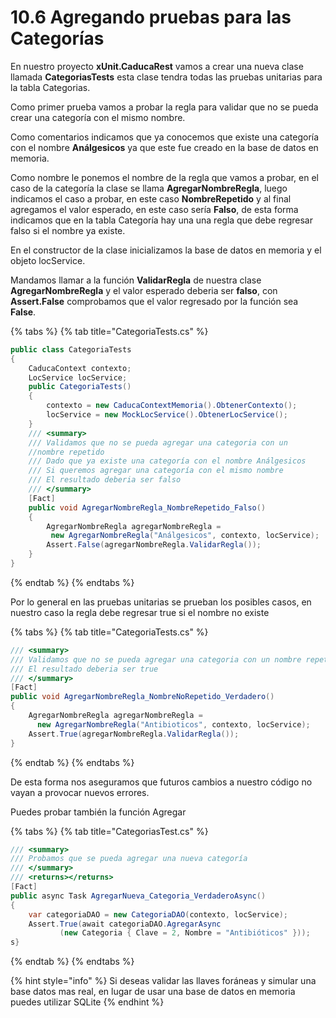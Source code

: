 # 10.6 Agregando pruebas para las Categorías

En nuestro proyecto **xUnit.CaducaRest** vamos a crear una nueva clase llamada **CategoriasTests** esta clase tendra todas las pruebas unitarias para la tabla Categorias.

Como primer prueba vamos a probar la regla para validar que no se pueda crear una categoría con el mismo nombre.

Como comentarios indicamos que ya conocemos que existe una categoría con el nombre **Análgesicos** ya que este fue creado en la base de datos en memoria.

Como nombre le ponemos el nombre de la regla que vamos a probar, en el caso de la categoría la clase se llama **AgregarNombreRegla**, luego indicamos el caso a probar, en este caso **NombreRepetido** y al final agregamos el valor esperado, en este caso sería **Falso**, de esta forma indicamos que en la tabla Categoría hay una una regla que debe regresar falso si el nombre ya existe.

En el constructor de la clase inicializamos la base de datos en memoria y el objeto locService.

Mandamos llamar a la función **ValidarRegla** de nuestra clase **AgregarNombreRegla** y el valor esperado deberia ser **falso**, con **Assert.False** comprobamos que el valor regresado por la función sea **False**.

{% tabs %}
{% tab title="CategoriaTests.cs" %}
```csharp
public class CategoriaTests
{
    CaducaContext contexto;
    LocService locService;
    public CategoriaTests()
    {
        contexto = new CaducaContextMemoria().ObtenerContexto();
        locService = new MockLocService().ObtenerLocService();
    }
    /// <summary>
    /// Validamos que no se pueda agregar una categoria con un 
    //nombre repetido
    /// Dado que ya existe una categoría con el nombre Análgesicos
    /// Si queremos agregar una categoría con el mismo nombre
    /// El resultado deberia ser falso
    /// </summary>
    [Fact]
    public void AgregarNombreRegla_NombreRepetido_Falso()
    {
        AgregarNombreRegla agregarNombreRegla =
         new AgregarNombreRegla("Análgesicos", contexto, locService);
        Assert.False(agregarNombreRegla.ValidarRegla());
    }
}
```
{% endtab %}
{% endtabs %}

Por lo general en las pruebas unitarias se prueban los posibles casos, en nuestro caso la regla debe regresar true si el nombre no existe

{% tabs %}
{% tab title="CategoriaTests.cs" %}
```csharp
/// <summary>
/// Validamos que no se pueda agregar una categoria con un nombre repetido
/// El resultado deberia ser true
/// </summary>
[Fact]
public void AgregarNombreRegla_NombreNoRepetido_Verdadero()
{
    AgregarNombreRegla agregarNombreRegla = 
      new AgregarNombreRegla("Antibioticos", contexto, locService);
    Assert.True(agregarNombreRegla.ValidarRegla());
}
```
{% endtab %}
{% endtabs %}

De esta forma nos aseguramos que futuros cambios a nuestro código no vayan a provocar nuevos errores.

Puedes probar también la función Agregar

{% tabs %}
{% tab title="CategoriasTest.cs" %}
```csharp
/// <summary>
/// Probamos que se pueda agregar una nueva categoría
/// </summary>
/// <returns></returns>
[Fact]
public async Task AgregarNueva_Categoria_VerdaderoAsync()
{
    var categoriaDAO = new CategoriaDAO(contexto, locService);
    Assert.True(await categoriaDAO.AgregarAsync
           (new Categoria { Clave = 2, Nombre = "Antibióticos" }));
s}
```
{% endtab %}
{% endtabs %}

{% hint style="info" %}
Si deseas validar las llaves foráneas y simular una base datos mas real, en lugar de usar una base de datos en memoria puedes utilizar SQLite
{% endhint %}



